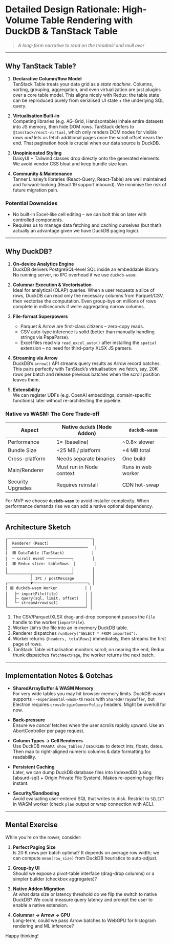 # Detailed Design Rationale: High-Volume Table Rendering with DuckDB & TanStack Table

> *A long-form narrative to read on the treadmill and mull over*

---

## Why TanStack Table?

1. **Declarative Column/Row Model**  
   TanStack Table treats your data grid as a *state machine*. Columns, sorting, grouping, aggregation, and even virtualization are just plugins over a core table model. This aligns nicely with Redux: the table state can be reproduced purely from serialised UI state + the underlying SQL query.

2. **Virtualisation Built-in**  
   Competing libraries (e.g. AG-Grid, Handsontable) inhale entire datasets into JS memory, then hide DOM rows. TanStack defers to `@tanstack/react-virtual`, which only renders DOM nodes for visible rows *and* lets us fetch additional pages once the scroll offset nears the end. That pagination hook is crucial when our data source is DuckDB.

3. **Unopinionated Styling**  
   DaisyUI + Tailwind classes drop directly onto the generated elements. We avoid vendor CSS bloat and keep bundle size lean.

4. **Community & Maintenance**  
   Tanner Linsley’s libraries (React-Query, React-Table) are well maintained and forward-looking (React 19 support inbound). We minimise the risk of future migration pain.

### Potential Downsides

*   No built-in Excel-like cell editing – we can bolt this on later with controlled components.
*   Requires us to manage data fetching and caching ourselves (but that’s actually an advantage given we have DuckDB paging logic).

---

## Why DuckDB?

1. **On-device Analytics Engine**  
   DuckDB delivers PostgreSQL-level SQL inside an embeddable library. No running server, no IPC overhead if we use `duckdb-wasm`.

2. **Columnar Execution & Vectorisation**  
   Ideal for analytical (OLAP) queries. When a user requests a slice of rows, DuckDB can read only the necessary columns from Parquet/CSV, then vectorise the computation. Even group-bys on millions of rows complete in milliseconds if we’re aggregating narrow columns.

3. **File-format Superpowers**  
   * Parquet & Arrow are first-class citizens – zero-copy reads.  
   * CSV auto-type inference is solid (better than manually handling strings via PapaParse).  
   * Excel files read via `read_excel_auto()` after installing the `spatial` extension – no need for third-party XLSX JS parsers.

4. **Streaming via Arrow**  
   DuckDB’s `arrow()` API streams query results as Arrow record batches. This pairs perfectly with TanStack’s virtualisation: we fetch, say, 20K rows per batch and release previous batches when the scroll position leaves them.

5. **Extensibility**  
   We can register UDFs (e.g. OpenAI embeddings, domain-specific functions) later without re-architecting the pipeline.

### Native vs WASM: The Core Trade-off

| Aspect            | Native `duckdb` (Node Addon) | `duckdb-wasm` |
|-------------------|------------------------------|---------------|
| Performance       | 1× (baseline)                | ~0.8× slower  |
| Bundle Size       | +25 MB / platform            | +4 MB total   |
| Cross-platform    | Needs separate binaries      | One build     |
| Main/Renderer     | Must run in Node context     | Runs in web worker |
| Security Upgrades | Requires reinstall           | CDN hot-swap  |

For MVP we choose **`duckdb-wasm`** to avoid installer complexity. When performance demands rise we can add a native optional dependency.

---

## Architecture Sketch

```
┌─────────────────────────────────────┐
│  Renderer (React)                   │
│  ─────────────────────────────────   │
│  🟦 DataTable (TanStack)            │
│  ─ scroll event ───────────┐        │
│  🟥 Redux slice: tableRows  │        │
│                            │        │
└──────────┬─────────────────┘        │
           │ IPC / postMessage        │
┌──────────▼────────────────────────┐ │
│ 🟩 duckdb-wasm Worker            │ │
│   ├─ importFile(file)            │ │
│   ├─ query(sql, limit, offset)   │ │
│   └─ streamArrow(sql)            │ │
└──────────────────────────────────┘ │
```

1. The CSV/Parquet/XLSX drag-and-drop component passes the `File` handle to the worker (`importFile`).  
2. Worker `COPY`s the file into an in-memory DuckDB table.  
3. Renderer dispatches `runQuery("SELECT * FROM imported")`.  
4. Worker returns `{headers, totalRows}` immediately, then streams the first page of rows.  
5. TanStack Table virtualisation monitors scroll; on nearing the end, Redux thunk dispatches `fetchNextPage`, the worker returns the next batch.

---

## Implementation Notes & Gotchas

*   **SharedArrayBuffer & WASM Memory**  
    For very wide tables you may hit browser memory limits. DuckDB-wasm supports `--experimental-wasm-threads` with `SharedArrayBuffer`, but Electron requires `crossOriginOpenerPolicy` headers. Might be overkill for now.

*   **Back-pressure**  
    Ensure we *cancel* fetches when the user scrolls rapidly upward. Use an AbortController per page request.

*   **Column Types → Cell Renderers**  
    Use DuckDB `PRAGMA show_tables` / `DESCRIBE` to detect ints, floats, dates. Then map to right-aligned numeric columns & date formatting for readability.

*   **Persistent Caching**  
    Later, we can dump DuckDB database files into IndexedDB (using [absurd-sql] + Origin Private File System). Makes re-opening huge files instant.

*   **Security/Sandboxing**  
    Avoid evaluating user-entered SQL that writes to disk. Restrict to `SELECT` in WASM worker (check `plan` output or wrap connection with ACL).

---

## Mental Exercise

While you’re on the rower, consider:

1. **Perfect Paging Size**  
   Is 20 K rows per batch optimal? It depends on average row width; we can compute `mean(row_size)` from DuckDB heuristics to auto-adjust.

2. **Group-by UI**  
   Should we expose a pivot-table interface (drag-drop columns) or a simpler builder (checkbox aggregates)?

3. **Native Addon Migration**  
   At what data size or latency threshold do we flip the switch to native DuckDB? We could measure query latency and prompt the user to enable a native extension.

4. **Columnar → Arrow → GPU**  
   Long-term, could we pass Arrow batches to WebGPU for histogram rendering and ML inference?

Happy thinking!
